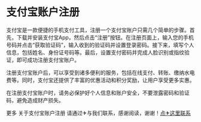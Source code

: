 # 支付宝账户注册

支付宝是一款便捷的手机支付工具，注册一个支付宝账户只需几个简单的步骤。首先，下载并安装支付宝App，然后点击“注册”按钮。在注册页面上，输入您的手机号码并点击“获取验证码”，输入收到的验证码并设置登录密码。接下来，填写个人信息，包括姓名、身份证号码等。最后，设置支付密码并完成人脸识别或指纹验证，即可成功注册支付宝账户。

注册支付宝账户后，可以享受到诸多便利的服务，包括在线支付、转账、缴纳水电费等。同时，支付宝还提供了丰富的优惠活动和积分奖励，让用户享受更多实惠。

在注册支付宝账户时，请务必保护好个人信息和账户安全，不要泄露密码和验证码，避免造成财产损失。

更多 关于支付宝账户注册 请通过✈与我们联系，感谢阅读，谢谢！[点✈这里联系](https://abc.k02.cc)